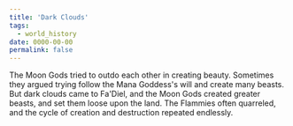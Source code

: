 ```yaml
---
title: 'Dark Clouds'
tags:
  - world_history
date: 0000-00-00
permalink: false
---
```

The Moon Gods tried to outdo each other in creating beauty. Sometimes they argued trying follow the Mana Goddess's will and create many beasts. But dark clouds came to Fa'Diel, and the Moon Gods created greater beasts, and set them loose upon the land. The Flammies often quarreled, and the cycle of creation and destruction repeated endlessly.